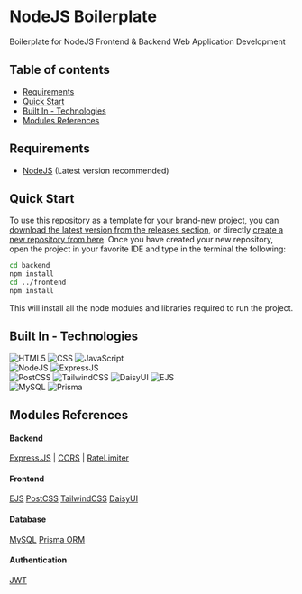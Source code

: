 # NodeJS Boilerplate
Boilerplate for NodeJS Frontend & Backend Web Application Development

## Table of contents
- [Requirements](#requirements)
- [Quick Start](#quick-start)
- [Built In - Technologies](#built-in---technologies)
- [Modules References](#modules-references)

## Requirements
- [NodeJS](https://nodejs.org/en/download/package-manager) (Latest version recommended)

## Quick Start
To use this repository as a template for your brand-new project, you can [download the latest version from the releases section](https://github.com/mfacecchia/nodejs-boilerplate/releases), or directly [create a new repository from here](https://github.com/new?template_name=nodejs-boilerplate&template_owner=mfacecchia).
Once you have created your new repository, open the project in your favorite IDE and type in the terminal the following:
```zsh
cd backend
npm install
cd ../frontend
npm install
```
This will install all the node modules and libraries required to run the project.

## Built In - Technologies
![HTML5](https://img.shields.io/badge/HTML5-E34F26?style=for-the-badge&logo=html5&logoColor=white)
![CSS](https://img.shields.io/badge/CSS3-1572B6?style=for-the-badge&logo=css3&logoColor=white)
![JavaScript](https://img.shields.io/badge/JavaScript-F7DF1E?style=for-the-badge&logo=javascript&logoColor=black)\
![NodeJS](https://img.shields.io/badge/Node%20js-339933?style=for-the-badge&logo=nodedotjs&logoColor=white)
![ExpressJS](https://img.shields.io/badge/Express%20js-000000?style=for-the-badge&logo=express&logoColor=white)\
![PostCSS](https://img.shields.io/badge/postcss-DD3A0A?style=for-the-badge&logo=postcss&logoColor=white)
![TailwindCSS](https://img.shields.io/badge/Tailwind_CSS-38B2AC?style=for-the-badge&logo=tailwind-css&logoColor=white)
![DaisyUI](https://img.shields.io/badge/daisyUI-1ad1a5?style=for-the-badge&logo=daisyui&logoColor=white)
![EJS](https://img.shields.io/badge/ejs-%23B4CA65.svg?style=for-the-badge&logo=ejs&logoColor=black)\
![MySQL](https://img.shields.io/badge/MySQL-00000F?style=for-the-badge&logo=mysql&logoColor=white)
![Prisma](https://img.shields.io/badge/Prisma-3982CE?style=for-the-badge&logo=Prisma&logoColor=white)

## Modules References
#### Backend
[Express.JS](https://expressjs.com/en/4x/api.html#express) | [CORS](https://www.npmjs.com/package/cors) | [RateLimiter](https://express-rate-limit.mintlify.app/)
#### Frontend
[EJS](https://ejs.co/)
[PostCSS](https://postcss.org/)
[TailwindCSS](https://tailwindcss.com/docs/installation)
[DaisyUI](https://daisyui.com/)
#### Database
[MySQL](https://dev.mysql.com/doc/refman/8.4/en/)
[Prisma ORM](https://www.prisma.io/docs/getting-started/quickstart)
#### Authentication
[JWT](https://www.npmjs.com/package/jsonwebtoken)
